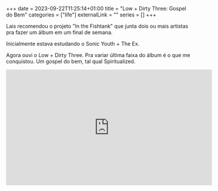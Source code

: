 +++ 
date = 2023-09-22T11:25:14+01:00
title = "Low + Dirty Three: Gospel do Bem"
categories = ["life"]
externalLink = ""
series = []
+++

Lais recomendou o projeto "In the Fishtank" que junta dois ou mais artistas pra fazer um álbum em um final de semana.

Inicialmente estava estudando o Sonic Youth + The Ex.

Agora ouvi o Low + Dirty Three. Pra variar última faixa do álbum é o que me conquistou. Um gospel do bem, tal qual Spiritualized.

<iframe width="560" height="315" src="https://www.youtube.com/embed/f8kako3Yicw?si=wNm9DC3LNpgapP3o" title="YouTube video player" frameborder="0" allow="accelerometer; autoplay; clipboard-write; encrypted-media; gyroscope; picture-in-picture; web-share" allowfullscreen></iframe>
